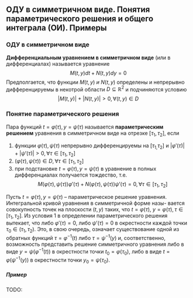 ## ОДУ в симметричном виде. Понятия параметрического решения и общего интеграла (ОИ). Примеры

### ОДУ в симметричном виде
__Дифференциальным уравнением в симметричном виде__ (или в дифференциалах) называется уравнение
$$M(t, y)dt + N(t, y)dy = 0$$
Предполгается, что функции $M(t, y)  \ и \ N(t, y)$ определены и непрерывно дифференцируемы в некотрой области $D \subseteq \mathbb{R}^2$  и подчиняются условию 
$$|M(t, y)| \ + \ |N(t, y)| > 0, \forall (t, y) \in D$$
### Понятие параметрического решения
Пара функций $t = \varphi(\tau), y = \psi(\tau)$ называется __параметрическим решением__ уравнения в симметричном виде на отрезке $[\tau_{1}, \tau_2]$, если 
1. функции $\varphi(\tau), \psi(\tau)$  непрерывно дифференцируемы на $[\tau_{1,}\tau_2]$ и $|\varphi'(\tau)| + |\psi'(\tau)| > 0, \forall \tau \in [\tau_{1}, \tau_{2}]$
2. $(\varphi(\tau), \psi(\tau)) \in D, \forall \tau \in [\tau_{1}, \tau_{2}]$
3. при подстановке $t = \varphi(\tau), y = \psi(\tau)$ в уравнение в полных дифференциалах получается тождество, т.е.
$$M(\varphi(\tau), \psi(\tau)) \varphi'(\tau) + N(\varphi(\tau), \psi(\tau))\psi'(\tau) = 0, \forall \tau \in [\tau_{1}, \tau_{2}]$$

Пусть $t = \varphi(\tau ), y = \psi(\tau )$ – параметрическое решение уравнения. Интегральной кривой уравнения в симметричной форме назы-
вается совокупность точек на плоскости $(t, y)$ таких, что $t = \varphi(\tau )$, $y = \varphi(\tau ), \tau \in [\tau_1 , \tau_2 ]$.
Из условия 1 в определении параметрического решения вытекает, что либо $\varphi' (\tau )= 0$, либо $\psi'(\tau) = 0$ в окрестности каждой точки $\tau_0 \in (\tau_1 , \tau_2 )$. Это, в свою очередь, означает существование одной из обратных функций $\tau = \varphi^{−1} (t)$ либо $\tau = \psi^{ −1 } (y)$ и, соответственно, возможность представить решение симметричного уравнения либо в виде $y = \psi(\varphi^{−1} (t))$ в окрестности точки $t_0 = \varphi(\tau_0 )$, либо в виде $t = \varphi(\psi^{ −1 }(y))$ в окрестности точки $y_0 = \psi(\tau_0 )$.

##### Пример
TODO: